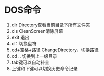 # DOS命令

1. dir Directory查看当前目录下所有文件夹
2. cls  CleanScreen清除屏幕
3. exit 退出
4. d：切换盘符
5. cd+空格+路径  ChangeDirectory，切换路径
6. cd .. 切换到上一级目录
7. tab键可以自动补全
8. 上键和下键可以切换历史命令记录